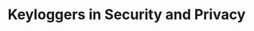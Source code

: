 ---
layout: category
category: keyloggers
title: Keyloggers in Security and Privacy
description: Keep an eye on your computer activity with keylogger software, allowing you to monitor and record keyboard input.
permalink: /keyloggers/
---